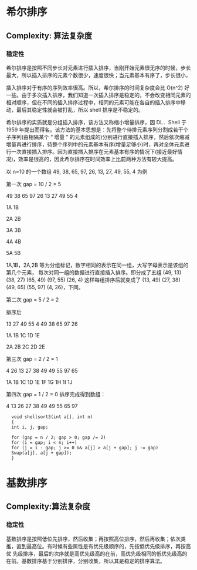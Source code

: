 ﻿# 希尔排序

## Complexity: 算法复杂度

### 稳定性

希尔排序是按照不同步长对元素进行插入排序，当刚开始元素很无序的时候，步长最大，所以插入排序的元素个数很少，速度很快；当元素基本有序了，步长很小，

插入排序对于有序的序列效率很高。所以，希尔排序的时间复杂度会比 O(n^2) 好一些。由于多次插入排序，我们知道一次插入排序是稳定的，不会改变相同元素的相对顺序，但在不同的插入排序过程中，相同的元素可能在各自的插入排序中移动，最后其稳定性就会被打乱，所以 shell 排序是不稳定的。

希尔排序的实质就是分组插入排序，该方法又称缩小增量排序，因 DL．Shell 于 1959 年提出而得名。该方法的基本思想是：先将整个待排元素序列分割成若干个子序列(由相隔某个 “ 增量 ” 的元素组成的)分别进行直接插入排序，然后依次缩减增量再进行排序，待整个序列中的元素基本有序(增量足够小)时，再对全体元素进行一次直接插入排序。因为直接插入排序在元素基本有序的情况下(接近最好情况)，效率是很高的，因此希尔排序在时间效率上比前两种方法有较大提高。

以 n=10 的一个数组 49, 38, 65, 97, 26, 13, 27, 49, 55, 4 为例

第一次 gap = 10 / 2 = 5

49 38 65 97 26 13 27 49 55 4

1A 1B

2A 2B

3A 3B

4A 4B

5A 5B

1A,1B，2A,2B 等为分组标记，数字相同的表示在同一组，大写字母表示是该组的第几个元素， 每次对同一组的数据进行直接插入排序。即分成了五组 (49, 13) (38, 27) (65, 49) (97, 55) (26, 4) 这样每组排序后就变成了 (13, 49) (27, 38) (49, 65) (55, 97) (4, 26)，下同。

第二次 gap = 5 / 2 = 2

排序后

13 27 49 55 4 49 38 65 97 26

1A 1B 1C 1D 1E

2A 2B 2C 2D 2E

第三次 gap = 2 / 2 = 1

4 26 13 27 38 49 49 55 97 65

1A 1B 1C 1D 1E 1F 1G 1H 1I 1J

第四次 gap = 1 / 2 = 0 排序完成得到数组：

4 13 26 27 38 49 49 55 65 97

```
  void shellsort3(int a[], int n)
  {
  int i, j, gap;

  for (gap = n / 2; gap > 0; gap /= 2)
  for (i = gap; i < n; i++)
  for (j = i - gap; j >= 0 && a[j] > a[j + gap]; j -= gap)
  Swap(a[j], a[j + gap]);
  }
```

# 基数排序

## Complexity:算法复杂度

### 稳定性

基数排序是按照低位先排序，然后收集；再按照高位排序，然后再收集；依次类推，直到最高位。有时候有些属性是有优先级顺序的，先按低优先级排序，再按高优
先级排序，最后的次序就是高优先级高的在前，高优先级相同的低优先级高的在前。基数排序基于分别排序，分别收集，所以其是稳定的排序算法。
